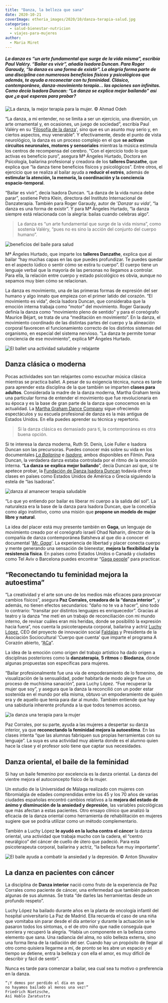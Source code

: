 ```yaml
---
title: "Danza, la belleza que sana"
date: 2020-10-21
coverImage: etheria_images/2020/10/danza-terapia-salud.jpg
categories: 
  - salud-bienestar-nutricion
  - viajes-para-mujeres
author: 
  - Maria Miret
---
```


##### La danza es “un arte fundamental que surge de la vida misma”, escribía Paul Valéry. “Bailar es vivir”, añadía Isadora Duncan. Para Roger Garaudy, “la danza es una forma de existir”. La alegría forma parte de una disciplina con numerosos beneficios físicos y psicológicos que además, te ayuda a reconectar con tu feminidad. Clásico, contemporáneo, danza-movimiento terapia… las opciones son infinitas. Como decía Isadora Duncan: “La danza se explica mejor bailando” así que ¿a qué esperas para probar?

![](etheria_images/2020/10/danza-terapia-salud.jpg "La danza, la mejor terapia para la mujer. © Ahmad Odeh")

“La danza, a mi entender, no se limita a ser un ejercicio, una diversión, un arte 
ornamental y, en ocasiones, un juego de sociedad”, escribía Paul Valéry en su 
'[Filosofía de la 
danza](https://www.casadellibro.com/libro-filosofia-de-la-danza/9788497169882/4766046)', 
sino que es un asunto muy serio y, en ciertos aspectos, muy venerable”. Y efectivamente, 
desde el punto de vista neurológico, la danza es un proceso complejo en el que **se 
activan circuitos neuronales, motores y sensoriales** mientras la música estimula los 
centros de recompensa del cerebro. “Con el ejercicio todo lo que activas es beneficio 
puro”, asegura Mª Ángeles Hurtado, Doctora en Psicología, bailarina profesional y 
creadora de los **talleres Danzathe**, que explica que “la danza tiene beneficios 
físicos y psicológicos”. Entre otros, el ejercicio que se realiza al bailar ayuda a 
**reducir el estrés**, además de **estimular la atención, la memoria, la coordinación y 
la conciencia espacio-temporal**. 

“Bailar es vivir”, decía Isadora Duncan. “La danza de la vida nunca debe parar”, 
sostiene Petra Klein, directora del Instituto Internacional de Danzaterapia. También 
para Roger Garaudy, autor de '_Danzar su vida_', “la danza es una forma de existir”. Y 
para Mª Ángeles Hurtado, “la danza siempre está relacionada con la alegría: bailas 
cuando celebras algo”. 

> La danza es “un arte fundamental que surge de la vida misma”, como sostenía Valéry, 
> “pues no es sino la acción del conjunto del cuerpo humano”. 

![beneficios del baile para salud](etheria_images/2020/10/beneficios-bailar-salud.jpg "La danza es una forma de expresión del ser humano. © Leon Liu")

Mª Ángeles Hurtado, que imparte los **talleres Danzathe**, explica que al bailar “hay 
muchas capas en las que puedes profundizar. Te puedes quedar en el aspecto lúdico o 
sentir cómo se estira tu cuerpo”. El cuerpo tiene un lenguaje verbal que la mayoría de 
las personas no llegamos a controlar. Para ella, la relación entre cuerpo y estado 
psicológico es obvia, aunque no sepamos muy bien cómo se relacionan. 

La danza es movimiento, una de las primeras formas de expresión del ser humano y algo 
innato que empieza con el primer latido del corazón. “El movimiento es vida”, decía 
Isadora Duncan, que consideraba que la emoción interna trabaja como “motor” del 
movimiento. Roger Garaudy definía la danza como “movimiento pleno de sentido” y para el 
coreógrafo Maurice Béjart, se trata de una “meditación en movimiento”. En la danza, el 
movimiento coordinado de las distintas partes del cuerpo y la alineación corporal 
favorecen el funcionamiento correcto de los distintos sistemas del organismo, en 
especial del sistema nervioso. “La danza te permite tomar conciencia de ese movimiento”, 
explica Mª Ángeles Hurtado. 

![El ballet una actividad saludable y relajante](etheria_images/2020/10/ballet-danza-saludable.jpg "Nunca es tarde para aprender ballet. © Alexandre Dinaut")

## Danza clásica o moderna

Pocas actividades son tan relajantes como escuchar música clásica mientras se practica 
ballet. A pesar de su exigencia técnica, nunca es tarde para aprender esta disciplina de 
la que también se imparten **clases para adultos**. Considerada la madre de la danza 
moderna, Martha Graham tenía una particular forma de entender el movimiento que fue 
revolucionaria en su época y es la base de gran parte de la danza que conocemos en la 
actualidad. La [Martha Graham Dance Company](https://marthagraham.org/) sigue ofreciendo 
espectáculos y su escuela profesional de danza es la más antigua de Estados Unidos. En 
ella puedes aprender su técnica y repertorio. 

> Si la danza clásica es demasiado para ti, la contemporánea es otra buena opción. 

Si te interesa la danza moderna, Ruth St. Denis, Loie Fuller e Isadora Duncan son las 
precursoras. Puedes conocer más sobre su vida en los documentales [_La 
Bailarina_](https://www.filmin.es/pelicula/la-bailarina) e [_Isadora_](https://www.filmin.es/pelicula/isadora), 
ambos disponibles en Filmin. Para Duncan, la verdadera danza estaba controlada por el 
ritmo de la emoción interna. “**La danza se explica mejor bailando**”, decía Duncan así 
que, si te apetece probar, la [Fundación de Danza Isadora 
Duncan](https://isadoraduncan.org/) todavía ofrece clases en países como Estados Unidos 
de América o Grecia siguiendo la estela de “las Isadoras”. 

![danza al amanecer terapia saludable](etheria_images/2020/10/danza-al-amanecer-salud.jpg "Comienza el día, o acábalo, bailando. © Andrew Rice")

“Lo que yo entiendo por bailar es liberar mi cuerpo a la salida del sol”. La naturaleza 
era la base de la danza para Isadora Duncan, que la concebía como algo instintivo, como 
una misión que **propone un modelo de mujer libre y natural**. 

La idea del placer está muy presente también en **Gaga**, un lenguaje de movimiento 
creado por el coreógrafo israelí Ohad Naharin, director de la compañía de danza 
contemporánea Batsheva al que dio a conocer el documental '[_Mr. 
Gaga_](https://www.filmaffinity.com/es/film294303.html)'. La experiencia de libertad y 
placer conecta cuerpo y mente generando una sensación de bienestar, **mejora la 
flexibilidad y la resistencia física**. En países como Estados Unidos o Canadá y 
ciudades como Tel Aviv o Barcelona puedes encontrar “[Gaga 
people](https://marthagraham.org/)” para practicar. 

## “Reconectando tu feminidad mejora la autoestima”

“La creatividad y el arte son uno de los medios más eficaces para provocar cambios 
físicos”, asegura **Paz Corrales, creadora de la “danza interior”**, y además, no tienen 
efectos secundarios: “daño no te va a hacer”, sino todo lo contrario: “transitar por 
distintos lenguajes es enriquecedor”. Gracias al teatro y la danza “me metí en un 
trabajo de reconciliación con mi mundo interno, de revisar cuáles eran mis heridas, 
donde se posibilitó la expresión hacia fuera”, nos cuenta la psicoterapeuta corporal, 
bailarina y actriz [Luchy López](https://luchylopez.com/es/), CEO del proyecto de 
innovación social [Faldalas](https://luchylopez.com/es/faldalas/) y Presidenta de la 
Asociación Sociocultural 'Cuerpo que cuenta' que imparte el programa A Corazón abierto, 
“[ACa](https://luchylopez.com/es/programaacorazonabierto/)”. 

La idea de la emoción como origen del trabajo artístico ha dado origen a disciplinas 
posteriores como la **danzaterapia**, **5 ritmos** o **Biodanza**, donde algunas 
propuestas son específicas para mujeres. 

“Bailar profesionalmente fue una vía de empoderamiento de lo femenino, de visualización 
de la sensualidad, poder habitarla de modo alegre fue un proceso de muchísima sanación”, 
para Luchy López. “Fue recuperar la mujer que soy”, y asegura que la danza la reconcilió 
con un poder estar sostenida en el mundo por ella misma, obtuvo un empoderamiento de 
quién era y de aquello que tenía para dar al mundo. También entiende que hay una 
sabiduría inherente profunda a la que todos tenemos acceso. 

![la danza una terapia para la mujer](etheria_images/2020/10/danza-bienestar-salud.jpg "La danza como terapia. © Ketan Rajput")

Paz Corrales, por su parte, ayuda a las mujeres a despertar su danza interior, ya que 
**reconectando la feminidad mejora la autoestima**. En las clases intenta “que las 
alumnas fabriquen sus propias herramientas con su lenguaje”. La suya es una actividad 
muy abierta donde es el alumno quien hace la clase y el profesor solo tiene que captar 
sus necesidades. 

## Danza oriental, el baile de la feminidad

Si hay un baile femenino por excelencia es la danza oriental. La danza del vientre 
mejora el autoconcepto físico de la mujer. 

Un estudio de la Universidad de Málaga realizado con mujeres con fibromialgia de edades 
comprendidas entre los 45 y los 70 años de varias ciudades españolas encontró cambios 
relativos a la **mejora del estado de ánimo y disminución de la ansiedad y depresión**, 
las variables psicológicas que más afectan a estas pacientes. Otro ensayo clínico que 
analizó la eficacia de la danza oriental como herramienta de rehabilitación en mujeres 
sugiere que se podría utilizar como un método complementario. 

También a Luchy López **le ayudó en la lucha contra el cáncer** la danza oriental, una 
actividad que trabaja mucho con la cadera, el “centro neurálgico” del cáncer de cuello 
de útero que padeció. Para esta psicoterapeuta corporal, bailarina y actriz, “la belleza 
fue muy importante”. 

![](etheria_images/2020/10/danza-oriental-terapia.jpg "El baile ayuda a combatir la ansiedad y la depresión. © Anton Shuvalov")

## La danza en pacientes con cáncer

La disciplina de **Danza interior** nació como fruto de la experiencia de Paz Corrales 
como paciente de cáncer, una enfermedad que también padecen algunas de sus alumnas. Se 
trata “de darles las herramientas desde un profundo respeto”. 

Luchy López ha bailado durante años en la planta de oncología infantil del hospital 
universitario La Paz de Madrid. Ella recuerda el caso de una niña que vomitaba sin parar 
desde el día anterior y durante la actuación se le pasaron todos los síntomas, o el de 
otro niño que nadie conseguía que sonriera y recuperó la alegría. “Había un componente 
en la belleza como elemento que sana. Una radiancia del alma, no sólo belleza externa, 
sino una forma llena de la radiación del ser. Cuando hay un propósito de llegar al otro 
como quisiera llegarme a mí, de pronto se les abre un espacio y el tiempo se detiene, 
entra la belleza y con ella el amor, es muy difícil de describir y fácil de sentir”. 

Nunca es tarde para comenzar a bailar, sea cual sea tu motivo o preferencia en la danza. 

```
“¡Y demos por perdido el día en que
no hayamos bailado al menos una vez!”
Friedrich Nietzsche,
Así Hablo Zaratustra
```
